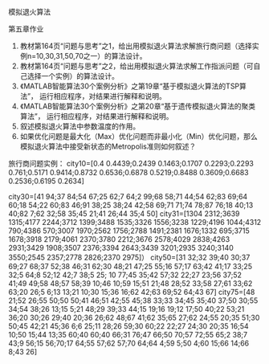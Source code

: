 模拟退火算法

第五章作业
1.  教材第164页“问题与思考”之1，给出用模拟退火算法求解旅行商问题（选择实例n=10,30,31,50,70之一）的算法设计。
2.  教材第164页“问题与思考”之2，给出用模拟退火算法求解工作指派问题（可自己选择一个实例）的算法设计。
3. 《MATLAB智能算法30个案例分析》之第19章“基于模拟退火算法的TSP算法”， 运行相应程序，对结果进行解释和说明。
4. 《MATLAB智能算法30个案例分析》之第20章“基于遗传模拟退火算法的聚类算法”，
    运行相应程序，对结果进行解释和说明。
5.  叙述模拟退火算法中参数温度的作用。
6.  如果优化问题是最大化（Max）优化问题而非最小化（Min）优化问题，那么模拟退火算法中接受新状态的Metropolis准则如何叙述？

旅行商问题实例：
city10=[0.4 0.4439;0.2439 0.1463;0.1707 0.2293;0.2293 0.761;0.5171 0.9414;0.8732 0.6536;0.6878 0.5219;0.8488 0.3609;0.6683 0.2536;0.6195 0.2634]

city30=[41 94;37 84;54 67;25 62;7 64;2 99;68 58;71 44;54 62;83 69;64 60;18 54;22 60;83 46;91 38;25 38;24 42;58 69;71 71;74 78;87 76;18 40;13 40;82 7;62 32;58 35;45 21;41 26;44 35;4 50]
city31=[1304 2312;3639 1315;4177 2244;3712 1399;3488 1535;3326 1556;3238 1229;4196 1044;4312  790;4386  570;3007 1970;2562 1756;2788 1491;2381 1676;1332  695;3715 1678;3918 2179;4061 2370;3780 2212;3676 2578;4029 2838;4263 2931;3429 1908;3507 2376;3394 2643;3439 3201;2935 3240;3140 3550;2545 2357;2778 2826;2370 2975]）
city50=[31 32;32 39;40 30;37 69;27 68;37 52;38 46;31 62;30 48;21 47;25 55;16 57;17 63;42 41;17 33;25 32;5 64;8 52;12 42;7 38;5 25; 10 77;45 35;42 57;32 22;27 23;56 37;52 41;49 49;58 48;57 58;39 10;46 10;59 15;51 21;48 28;52 33;58 27;61 33;62 63;20 26;5 6;13 13;21 10;30 15;36 16;62 42;63 69;52 64;43 67]
city75=[48 21;52 26;55 50;50 50;41 46;51 42;55 45;38 33;33 34;45 35;40 37;50 30;55 34;54 38;26 13;15 5;21 48;29 39;33 44;15 19;16 19;12 17;50 40;22 53;21 36;20 30;26 29;40 20;36 26;62 48;67 41;62 35;65 27;62 24;55 20;35 51;30 50;45 42;21 45;36 6;6 25;11 28;26 59;30 60;22 22;27 24;30 20;35 16;54 10;50 15;44 13;35 60;40 60;40 66;31 76;47 66;50 70;57 72;55 65;2 38;7 43;9 56;15 56;70;17 64;55 57;62 57;70 64;64 4;59 5;50 4;60 15;66 14;66 8;43 26]
